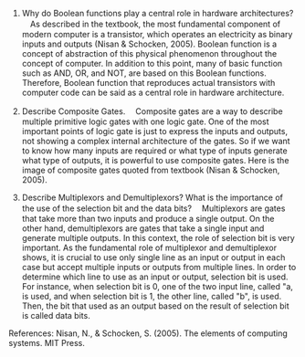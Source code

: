 1. Why do Boolean functions play a central role in hardware architectures?
　As described in the textbook, the most fundamental component of modern computer is a transistor, which operates an electricity as binary inputs and outputs (Nisan & Schocken, 2005). Boolean function is a concept of abstraction of this physical phenomenon throughout the concept of computer. In addition to this point, many of basic function such as AND, OR, and NOT, are based on this Boolean functions. Therefore, Boolean function that reproduces actual transistors with computer code can be said as a central role in hardware architecture.

2. Describe Composite Gates.
　Composite gates are a way to describe multiple primitive logic gates with one logic gate. One of the most important points of logic gate is just to express the inputs and outputs, not showing a complex internal architecture of the gates. So if we want to know how many inputs are required or what type of inputs generate what type of outputs, it is powerful to use composite gates. Here is the image of composite gates quoted from textbook (Nisan & Schocken, 2005).


3. Describe Multiplexors and Demultiplexors? What is the importance of the use of the selection bit and the data bits?
　Multiplexors are gates that take more than two inputs and produce a single output. On the other hand, demultiplexors are gates that take a single input and generate multiple outputs. In this context, the role of selection bit is very important. As the fundamental role of multiplexor and demultiplexor shows, it is crucial to use only single line as an input or output in each case but accept multiple inputs or outputs from multiple lines. In order to determine which line to use as an input or output, selection bit is used. For instance, when selection bit is 0, one of the two input line, called "a, is used, and when selection bit is 1, the other line, called "b", is used. Then, the bit that used as an output based on the result of selection bit is called data bits.

References:
Nisan, N., & Schocken, S. (2005). The elements of computing systems. MIT Press.